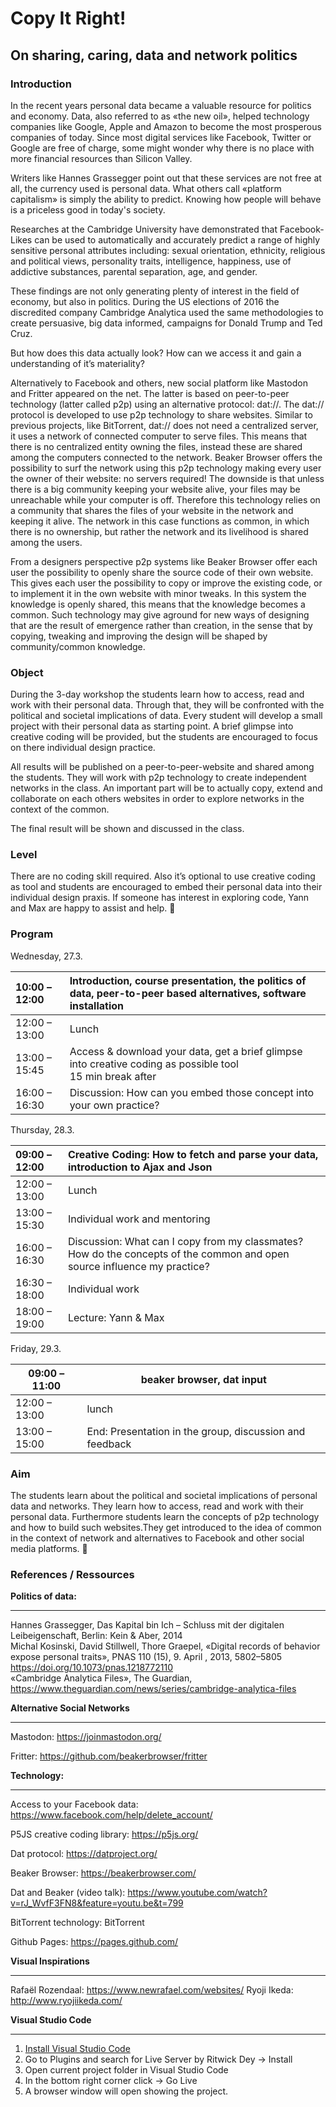 # Copy It Right! 
## On sharing, caring, data and network politics

### Introduction

In the recent years personal data became a valuable resource for politics and economy. Data, also referred to as «the new oil», helped technology companies like Google, Apple and Amazon to become the most prosperous companies of today. Since most digital services like Facebook, Twitter or Google are free of charge, some might wonder why there is no place with more financial resources than Silicon Valley. 

Writers like Hannes Grassegger point out that these services are not free at all, the currency used is personal data. What others call «platform capitalism» is simply the ability to predict. Knowing how people will behave is a priceless good in today's society. 

Researches at the Cambridge University have demonstrated that Facebook-Likes can be used to automatically and accurately predict a range of highly sensitive personal attributes including: sexual orientation, ethnicity, religious and political views, personality traits, intelligence, happiness, use of addictive substances, parental separation, age, and gender.

These findings are not only generating plenty of interest in the field of economy, but also in politics. During the US elections of 2016 the discredited company Cambridge Analytica used the same methodologies to create persuasive, big data informed, campaigns for Donald Trump and Ted Cruz.

But how does this data actually look? How can we access it and gain a understanding of it’s materiality?

Alternatively to Facebook and others, new social platform like Mastodon and Fritter appeared on the net. The latter is based on peer-to-peer technology (latter called p2p) using an alternative protocol: dat://. The dat:// protocol is developed to use p2p technology to share websites. Similar to previous projects, like BitTorrent, dat://  does not need a centralized server, it uses a network of connected computer to serve files. This means that there is no centralized entity owning the files, instead these are shared among the computers connected to the network. Beaker Browser offers the possibility to surf the network using this p2p technology making every user the owner of their website: no servers required! The downside is that unless there is a big community keeping your website alive, your files may be unreachable while your computer is off. Therefore this technology relies on a community that shares the files of your website in the network and keeping it alive. The network in this case functions as common, in which there is no ownership, but rather the network and its livelihood is shared among the users.

From a designers perspective p2p systems like Beaker Browser offer each user the possibility to openly share the source code of their own website. This gives each user the possibility to copy or improve the existing code, or to implement it in the own website with minor tweaks. In this system the knowledge is openly shared, this means that the knowledge becomes a common. Such technology may give aground for new ways of designing that are the result of emergence rather than creation, in the sense that by copying, tweaking and improving the design will be shaped by community/common knowledge.

### Object

During the 3-day workshop the students learn how to access, read and work with their personal data. Through that, they will be confronted with the political and societal implications of data. Every student will develop a small project with their personal data as starting point. A brief glimpse into creative coding will be provided, but the students are encouraged to focus on there individual design practice.  

All results will be published on a peer-to-peer-website and shared among the students. They will work with p2p technology to create independent networks in the class. An important part will be to actually copy, extend and collaborate on each others websites in order to explore networks in the context of the common. 

The final result will be shown and discussed in the class.

### Level

There are no coding skill required. Also it’s optional to use creative coding as tool and students are encouraged to embed their personal data into their individual design praxis. If someone has interest in exploring code, Yann and Max are happy to assist and help.


### Program

Wednesday, 27.3.

| 10:00 – 12:00 | Introduction, course presentation, the politics of data, peer-to-peer based alternatives, software installation  |
| :------------ | :----------------------------------------------------------- |
| 12:00 – 13:00 | Lunch                                                        |
| 13:00 – 15:45 | Access & download your data, get a brief glimpse into creative coding as possible tool<br/>15 min break after |
| 16:00 – 16:30 | Discussion: How can you embed those concept into your own practice? |

Thursday, 28.3.

| 09:00 – 12:00 | Creative Coding: How to fetch and parse your data, introduction to Ajax and Json |
| :------------ | :----------------------------------------------------------- |
| 12:00 – 13:00 | Lunch                                                        |
| 13:00 – 15:30 | Individual work and mentoring                                |
| 16:00 – 16:30 | Discussion: What can I copy from my classmates? How do the concepts of the common and open source influence my practice? |
| 16:30 – 18:00 | Individual work                                              |
| 18:00 – 19:00 | Lecture: Yann & Max                                          

Friday, 29.3.

| 09:00 – 11:00 | beaker browser, dat input                               |
| ------------- | ------------------------------------------------------- |
| 12:00 – 13:00 | lunch                                                   |
| 13:00 – 15:00 | End: Presentation in the group, discussion and feedback |

### Aim

The students learn about the political and societal implications of personal data and networks. They learn how to access, read and work with their personal data. Furthermore students learn the concepts of p2p technology and how to build such websites.They get introduced to the idea of common in the context of network and alternatives to Facebook and other social media platforms.


### References / Ressources

**Politics of data:**

-------------------------

Hannes Grassegger, Das Kapital bin Ich – Schluss mit der digitalen Leibeigenschaft, Berlin: Kein & Aber, 2014 <br/>
Michal Kosinski, David Stillwell, Thore Graepel, «Digital records of behavior expose personal traits», PNAS 110 (15), 9. April , 2013, 5802–5805
https://doi.org/10.1073/pnas.1218772110<br/>
«Cambridge Analytica Files», The Guardian, https://www.theguardian.com/news/series/cambridge-analytica-files



**Alternative Social Networks**

----------------------------------------------

Mastodon: https://joinmastodon.org/

Fritter: https://github.com/beakerbrowser/fritter



**Technology:**

---------------------------

Access to your Facebook data: https://www.facebook.com/help/delete_account/ 

P5JS creative coding library: https://p5js.org/

Dat protocol: https://datproject.org/

Beaker Browser: https://beakerbrowser.com/

Dat and Beaker (video talk): https://www.youtube.com/watch?v=rJ_WvfF3FN8&feature=youtu.be&t=799

BitTorrent technology: BitTorrent

Github Pages: https://pages.github.com/



**Visual Inspirations**

-----------------------------------

Rafaël Rozendaal: https://www.newrafael.com/websites/ 
Ryoji Ikeda: http://www.ryojiikeda.com/


**Visual Studio Code**

-----------------------------------


1. [Install Visual Studio Code](https://code.visualstudio.com/)
2. Go to Plugins and search for Live Server by Ritwick Dey -> Install
3. Open current project folder in Visual Studio Code
4. In the bottom right corner click -> Go Live
5. A browser window will open showing the project.